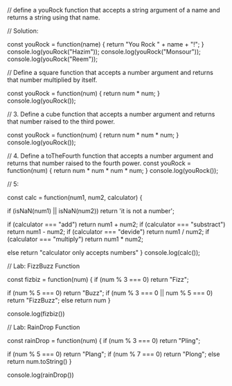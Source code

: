 // define a youRock function that accepts a string argument of a name and returns a string using that name.

// Solution:

const youRock = function(name) {
  return "You Rock " + name + "!";
}
console.log(youRock("Hazim"));
console.log(youRock("Monsour"));
console.log(youRock("Reem"));



// Define a square function that accepts a number argument and returns that number multiplied by itself.

const youRock = function(num) {
  return num * num;
}
console.log(youRock());

// 3. Define a cube function that accepts a number argument and returns that number raised to the third power.

const youRock = function(num) {
  return num * num * num;
}
console.log(youRock());

// 4. Define a toTheFourth function that accepts a number argument and returns that number raised to the fourth power.
const youRock = function(num) {
  return num * num * num * num;
}
console.log(youRock());






// 5:

const calc = function(num1, num2, calculator) {
  

  if (isNaN(num1) || isNaN(num2)) 
    return 'it is not a number';

  if (calculator === "add")
    return num1 + num2;
  if (calculator === "substract")
    return num1 - num2;
  if (calculator === "devide")
    return num1 / num2;
  if (calculator === "multiply")
    return num1 * num2;
  
  else 
    return "calculator only accepts numbers"
}
console.log(calc());


// Lab: FizzBuzz Function


const fizbiz = function(num) {
  if (num % 3 === 0)
    return "Fizz";

  if (num % 5 === 0) 
    return "Buzz";
  if (num % 3 === 0 || num % 5 === 0)
    return "FizzBuzz";
  else
    return num
}

console.log(fizbiz())

// Lab: RainDrop Function

const rainDrop = function(num) {
  if (num % 3 === 0)
    return "Pling";

  if (num % 5 === 0) 
    return "Plang";
  if (num % 7 === 0)
    return "Plong";
  else
    return num.toString()
}

console.log(rainDrop())
